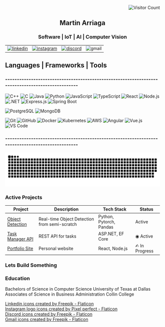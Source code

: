 <div>
  <div align="right">
  
  ![Visitor Count](https://visitor-badge.laobi.icu/badge?page_id=martin-arriaga.martin-arriaga&style=flat-square&label=Views&left_color=grey&right_color=purple) 
</div>

<table align = "center" ;style="border:none" >
  <h2 align = "center" > Martin Arriaga </h2>
  <h3 align = "center" > Software | IoT | AI | Computer Vision </h3>
    <tr>
      <td>
        <a href="https://www.linkedin.com/in/martin-arriaga/" target="_blank">
        <img width="30" height="40" alt="linkedin" src="https://github.com/user-attachments/assets/e025a982-d277-4d6a-b2f5-2a766c8831af" />
        </a></td>  
      <td> <a href= "https://www.instagram.com" target= "_blank"> <img width="30" height="40" alt="instagram" src="https://github.com/user-attachments/assets/62a17e71-dc27-4a58-af0d-cb62a88a47da" />
</a>
      </td>
      <td>
      <a href = "1067636791173202000" target = "_blank"> 
        <img width="32" height="32" alt="discord" src="https://github.com/user-attachments/assets/e17eb4cf-fadd-45ae-b4e6-edd7bd147ec8" /></a>
        </td> 
      <td><a (mailto:martinarriagaalejos@gmail.com)> <img width="30" height="40" alt="gmail" src="https://github.com/user-attachments/assets/0d520547-cb96-4c26-bc48-ea94b43c937d" />
 </a>
      </td>
  </tr> 
</table>

</div>


## Languages | Frameworks | Tools 
<div align="left">
  
### ------------------------------------------------------------------------------------------------
<p align="left">
  <!-- Languages & Frameworks -->
  
  ![C++](https://img.shields.io/badge/C++-00599C?style=for-the-badge&logo=c%2B%2B&logoColor=white)
  ![C](https://img.shields.io/badge/C-555555?style=for-the-badge&logo=c&logoColor=white)
  ![Java](https://img.shields.io/badge/Java-007396?style=for-the-badge&logo=java&logoColor=white)
  ![Python](https://img.shields.io/badge/Python-3776AB?style=for-the-badge&logo=python&logoColor=white)
  ![JavaScript](https://img.shields.io/badge/JavaScript-F7DF1E?style=for-the-badge&logo=javascript&logoColor=black)
  ![TypeScript](https://img.shields.io/badge/TypeScript-3178C6?style=for-the-badge&logo=typescript&logoColor=white)
  ![React](https://img.shields.io/badge/React-61DAFB?style=for-the-badge&logo=react&logoColor=white)
  ![Node.js](https://img.shields.io/badge/Node.js-339933?style=for-the-badge&logo=node.js&logoColor=white)
  ![.NET](https://img.shields.io/badge/.NET-512BD4?style=for-the-badge&logo=dot-net&logoColor=white)
  ![Express.js](https://img.shields.io/badge/Express.js-000000?style=for-the-badge&logo=express&logoColor=white)
  ![Spring Boot](https://img.shields.io/badge/Spring_Boot-6DB33F?style=for-the-badge&logo=spring&logoColor=white)
  <br>
  <!-- Databases -->
  ![PostgreSQL](https://img.shields.io/badge/PostgreSQL-316192?style=for-the-badge&logo=postgresql&logoColor=white)
  ![MongoDB](https://img.shields.io/badge/MongoDB-47A248?style=for-the-badge&logo=mongodb&logoColor=white)
  <br>
  <!-- Tools & Frontend -->
  ![Git](https://img.shields.io/badge/Git-F05032?style=for-the-badge&logo=git&logoColor=white)
  ![GitHub](https://img.shields.io/badge/GitHub-181717?style=for-the-badge&logo=github&logoColor=white)
  ![Docker](https://img.shields.io/badge/Docker-2496ED?style=for-the-badge&logo=docker&logoColor=white)
  ![Kubernetes](https://img.shields.io/badge/Kubernetes-326CE5?style=for-the-badge&logo=kubernetes&logoColor=white)
  ![AWS](https://img.shields.io/badge/AWS-232F3E?style=for-the-badge&logo=amazon-aws&logoColor=white)
  ![Angular](https://img.shields.io/badge/Angular-DD0031?style=for-the-badge&logo=angular&logoColor=white)
  ![Vue.js](https://img.shields.io/badge/Vue.js-4FC08D?style=for-the-badge&logo=vue.js&logoColor=white)
  ![VS Code](https://img.shields.io/badge/VS_Code-007ACC?style=for-the-badge&logo=visual-studio-code&logoColor=white)
</p>



### ------------------------------------------------------------------------------------------------

<div align="center">
  
![snake gif](https://github.com/martin-arriaga/martin-arriaga/blob/output/github-snake.svg)

</div>

</div>

<div align="left">


  <!-- Box 1 -->
  
  <div >
    
   <h3 "> Active Projects  </h3>
   
| Project | Description | Tech Stack | Status |
|---------|-------------|------------|--------|
| [Object Detection](https://github.com/yourusername/streetlight) | Real-time Object Detection from semi-scratch | Python, Pytorch, Pandas | Active |
| [Task Manager API](https://github.com/yourusername/task-manager) | REST API for tasks | ASP.NET, EF Core | ◉ Active |
| [Portfolio Site](https://yourwebsite.com) | Personal website | React, Node.js | ✍︎ In Progress |
    
  
  </div>

  <!-- Box 2 -->
  
<div ><h3> Lets Build Something </h3>
 
</div>

  <!-- Box 3 -->
  
   <div >
   
  <h3 > Education</h3>
   
  <p > Bachelors of Science in Computer Science University of Texas at Dallas <br>
    Associates of Science in Business Administration Collin College </p>
  </div>

</div>





<a href="https://www.flaticon.com/free-icons/linkedin" title="linkedin icons">Linkedin icons created by Freepik - Flaticon</a>   
<a href="https://www.flaticon.com/free-icons/instagram-logo" title="instagram logo icons">Instagram logo icons created by Pixel perfect - Flaticon</a>  
<a href="https://www.flaticon.com/free-icons/discord" title="discord icons">Discord icons created by Freepik - Flaticon</a>  
<a href="https://www.flaticon.com/free-icons/gmail" title="gmail icons">Gmail icons created by Freepik - Flaticon</a>


